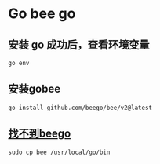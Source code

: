 # Go bee go

## 安装 go 成功后，查看环境变量
```
go env

```


## 安装gobee
```
go install github.com/beego/bee/v2@latest

```








## [找不到beego](https://juejin.cn/post/7105552533799567368)
```
sudo cp bee /usr/local/go/bin

```
